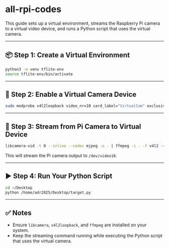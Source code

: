 
# all-rpi-codes

This guide sets up a virtual environment, streams the Raspberry Pi camera to a virtual video device, and runs a Python script that uses the virtual camera.

---

## 📦 Step 1: Create a Virtual Environment

```bash
python3 -m venv tflite-env
source tflite-env/bin/activate
```

---

## 🎥 Step 2: Enable a Virtual Camera Device

```bash
sudo modprobe v4l2loopback video_nr=10 card_label="VirtualCam" exclusive_caps=1
```

---

## 🔄 Step 3: Stream from Pi Camera to Virtual Device

```bash
libcamera-vid -t 0 --inline --codec mjpeg -o - | ffmpeg -i - -f v4l2 -vcodec mjpeg /dev/video10
```

This will stream the Pi camera output to `/dev/video10`.

---

## ▶️ Step 4: Run Your Python Script

```bash
cd ~/Desktop
python /home/adr2025/Desktop/target.py
```

---

## ✅ Notes

- Ensure `libcamera`, `v4l2loopback`, and `ffmpeg` are installed on your system.
- Keep the streaming command running while executing the Python script that uses the virtual camera.
```

